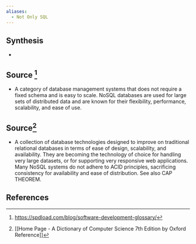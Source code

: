 ```yaml
---
aliases:
  - Not Only SQL
---
```

## Synthesis
- 
## Source [^1]
- A category of database management systems that does not require a fixed schema and is easy to scale. NoSQL databases are used for large sets of distributed data and are known for their flexibility, performance, scalability, and ease of use.

## Source[^2]
- A collection of database technologies designed to improve on traditional relational databases in terms of ease of design, scalability, and availability. They are becoming the technology of choice for handling very large datasets, or for supporting very responsive web applications. Many NoSQL systems do not adhere to ACID principles, sacrificing consistency for availability and ease of distribution. See also CAP THEOREM.
## References

[^1]: https://spdload.com/blog/software-development-glossary/
[^2]: [[Home Page - A Dictionary of Computer Science 7th Edition by Oxford Reference]]